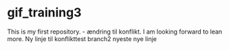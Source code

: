 # gif_training3
This is my first repository. - ændring til konflikt.
I am looking forward to lean more.
Ny linje til konflikttest branch2
nyeste nye linje
